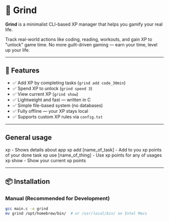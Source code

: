 # 🧠 Grind

**Grind** is a minimalist CLI-based XP manager that helps you gamify your real life.

Track real-world actions like coding, reading, workouts, and gain XP to "unlock" game time. No more guilt-driven gaming — earn your time, level up your life.

---

## 🚀 Features

- ✅ Add XP by completing tasks (`grind add code_30min`)
- ✅ Spend XP to unlock (`grind spend 3`)
- ✅ View current XP (`grind show`)
- ✅ Lightweight and fast — written in C
- ✅ Simple file-based system (no databases)
- ✅ Fully offline — your XP stays local
- ✅ Supports custom XP rules via `config.txt`

---

## General usage

xp - Shows details about app
xp add [name_of_task] - Add to you xp points of your done task
xp use [name_of_thing] - Use xp points for any of usages
xp show - Show your current xp points

---

## 📦 Installation

### Manual (Recommended for Development)

```bash
gcc main.c -o grind
mv grind /opt/homebrew/bin/  # or /usr/local/bin/ on Intel Macs
```
